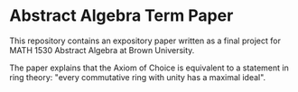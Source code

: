 # Abstract Algebra Term Paper

This repository contains an expository paper written as a final project for MATH 1530 Abstract Algebra at Brown University.

The paper explains that the Axiom of Choice is equivalent to a statement in ring theory: "every commutative ring with unity has a maximal ideal".

